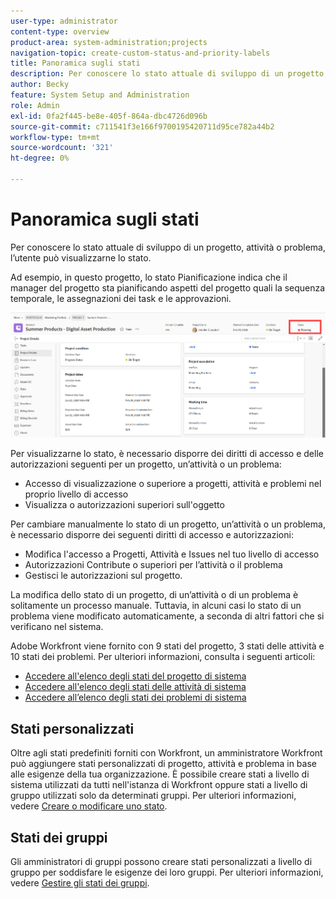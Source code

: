 ```yaml
---
user-type: administrator
content-type: overview
product-area: system-administration;projects
navigation-topic: create-custom-status-and-priority-labels
title: Panoramica sugli stati
description: Per conoscere lo stato attuale di sviluppo di un progetto, attività o problema, l’utente può visualizzarne lo stato.
author: Becky
feature: System Setup and Administration
role: Admin
exl-id: 0fa2f445-be8e-405f-864a-dbc4726d096b
source-git-commit: c711541f3e166f9700195420711d95ce782a44b2
workflow-type: tm+mt
source-wordcount: '321'
ht-degree: 0%

---
```


# Panoramica sugli stati

<!-- Audited: 01/2024 -->

Per conoscere lo stato attuale di sviluppo di un progetto, attività o problema, l’utente può visualizzarne lo stato.

Ad esempio, in questo progetto, lo stato Pianificazione indica che il manager del progetto sta pianificando aspetti del progetto quali la sequenza temporale, le assegnazioni dei task e le approvazioni.

![Stato progetto di esempio](assets/statuses-overview.png)

Per visualizzarne lo stato, è necessario disporre dei diritti di accesso e delle autorizzazioni seguenti per un progetto, un’attività o un problema:

* Accesso di visualizzazione o superiore a progetti, attività e problemi nel proprio livello di accesso
* Visualizza o autorizzazioni superiori sull&#39;oggetto

Per cambiare manualmente lo stato di un progetto, un’attività o un problema, è necessario disporre dei seguenti diritti di accesso e autorizzazioni:

* Modifica l&#39;accesso a Progetti, Attività e Issues nel tuo livello di accesso
* Autorizzazioni Contribute o superiori per l’attività o il problema
* Gestisci le autorizzazioni sul progetto.

La modifica dello stato di un progetto, di un’attività o di un problema è solitamente un processo manuale. Tuttavia, in alcuni casi lo stato di un problema viene modificato automaticamente, a seconda di altri fattori che si verificano nel sistema.

Adobe Workfront viene fornito con 9 stati del progetto, 3 stati delle attività e 10 stati dei problemi. Per ulteriori informazioni, consulta i seguenti articoli:

* [Accedere all&#39;elenco degli stati del progetto di sistema](../../../administration-and-setup/customize-workfront/creating-custom-status-and-priority-labels/project-statuses.md)
* [Accedere all&#39;elenco degli stati delle attività di sistema](../../../administration-and-setup/customize-workfront/creating-custom-status-and-priority-labels/task-statuses.md)
* [Accedere all’elenco degli stati dei problemi di sistema](../../../administration-and-setup/customize-workfront/creating-custom-status-and-priority-labels/issue-statuses.md)

## Stati personalizzati

Oltre agli stati predefiniti forniti con Workfront, un amministratore Workfront può aggiungere stati personalizzati di progetto, attività e problema in base alle esigenze della tua organizzazione. È possibile creare stati a livello di sistema utilizzati da tutti nell&#39;istanza di Workfront oppure stati a livello di gruppo utilizzati solo da determinati gruppi. Per ulteriori informazioni, vedere [Creare o modificare uno stato](../../../administration-and-setup/customize-workfront/creating-custom-status-and-priority-labels/create-or-edit-a-status.md).

## Stati dei gruppi

Gli amministratori di gruppi possono creare stati personalizzati a livello di gruppo per soddisfare le esigenze dei loro gruppi. Per ulteriori informazioni, vedere [Gestire gli stati dei gruppi](../../../administration-and-setup/manage-groups/manage-group-statuses/manage-group-statuses.md).
